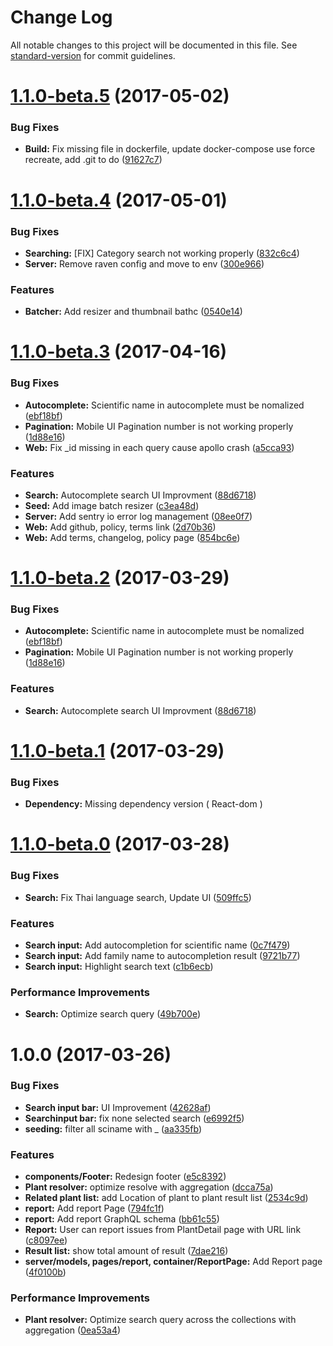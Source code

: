 # Change Log

All notable changes to this project will be documented in this file. See [standard-version](https://github.com/conventional-changelog/standard-version) for commit guidelines.

<a name="1.1.0-beta.5"></a>
# [1.1.0-beta.5](https://github.com/zapkub/vivid-museum/compare/v1.1.0-beta.4...v1.1.0-beta.5) (2017-05-02)


### Bug Fixes

* **Build:** Fix missing file in dockerfile, update docker-compose use force recreate, add .git to do ([91627c7](https://github.com/zapkub/vivid-museum/commit/91627c7))



<a name="1.1.0-beta.4"></a>
# [1.1.0-beta.4](https://github.com/zapkub/vivid-museum/compare/v1.1.0-beta.3...v1.1.0-beta.4) (2017-05-01)


### Bug Fixes

* **Searching:** [FIX] Category search not working properly ([832c6c4](https://github.com/zapkub/vivid-museum/commit/832c6c4))
* **Server:** Remove raven config and move to env ([300e966](https://github.com/zapkub/vivid-museum/commit/300e966))


### Features

* **Batcher:** Add resizer and thumbnail bathc ([0540e14](https://github.com/zapkub/vivid-museum/commit/0540e14))



<a name="1.1.0-beta.3"></a>
# [1.1.0-beta.3](https://github.com/zapkub/vivid-museum/compare/v1.1.0-beta.0...v1.1.0-beta.3) (2017-04-16)


### Bug Fixes

* **Autocomplete:** Scientific name in autocomplete must be nomalized ([ebf18bf](https://github.com/zapkub/vivid-museum/commit/ebf18bf))
* **Pagination:** Mobile UI Pagination number is not working properly ([1d88e16](https://github.com/zapkub/vivid-museum/commit/1d88e16))
* **Web:** Fix _id missing in each query cause apollo crash ([a5cca93](https://github.com/zapkub/vivid-museum/commit/a5cca93))


### Features

* **Search:** Autocomplete search UI Improvment ([88d6718](https://github.com/zapkub/vivid-museum/commit/88d6718))
* **Seed:** Add image batch resizer ([c3ea48d](https://github.com/zapkub/vivid-museum/commit/c3ea48d))
* **Server:** Add sentry io error log management ([08ee0f7](https://github.com/zapkub/vivid-museum/commit/08ee0f7))
* **Web:** Add github, policy, terms link ([2d70b36](https://github.com/zapkub/vivid-museum/commit/2d70b36))
* **Web:** Add terms, changelog, policy page ([854bc6e](https://github.com/zapkub/vivid-museum/commit/854bc6e))



<a name="1.1.0-beta.2"></a>
# [1.1.0-beta.2](https://github.com/zapkub/vivid-museum/compare/v1.1.0-beta.1...v1.1.0-beta.2) (2017-03-29)


### Bug Fixes

* **Autocomplete:** Scientific name in autocomplete must be nomalized ([ebf18bf](https://github.com/zapkub/vivid-museum/commit/ebf18bf))
* **Pagination:** Mobile UI Pagination number is not working properly ([1d88e16](https://github.com/zapkub/vivid-museum/commit/1d88e16))


### Features

* **Search:** Autocomplete search UI Improvment ([88d6718](https://github.com/zapkub/vivid-museum/commit/88d6718))



<a name="1.1.0-beta.1"></a>
# [1.1.0-beta.1](https://github.com/zapkub/vivid-museum/compare/v1.1.0-beta.0...v1.1.0-beta.1) (2017-03-29)

### Bug Fixes
* **Dependency:** Missing dependency version ( React-dom )


<a name="1.1.0-beta.0"></a>
# [1.1.0-beta.0](https://github.com/zapkub/vivid-museum/compare/1.0.0-beta.3...1.1.0-beta.0) (2017-03-28)


### Bug Fixes

* **Search:** Fix Thai language search, Update UI ([509ffc5](https://github.com/zapkub/vivid-museum/commit/509ffc5))


### Features

* **Search input:** Add autocompletion for scientific name ([0c7f479](https://github.com/zapkub/vivid-museum/commit/0c7f479))
* **Search input:** Add family name to autocompletion result ([9721b77](https://github.com/zapkub/vivid-museum/commit/9721b77))
* **Search input:** Highlight search text ([c1b6ecb](https://github.com/zapkub/vivid-museum/commit/c1b6ecb))


### Performance Improvements

* **Search:** Optimize search query ([49b700e](https://github.com/zapkub/vivid-museum/commit/49b700e))



<a name="1.0.0"></a>
# 1.0.0 (2017-03-26)


### Bug Fixes

* **Search input bar:** UI Improvement ([42628af](https://github.com/zapkub/vivid-museum/commit/42628af))
* **Searchinput bar:** fix none selected search ([e6992f5](https://github.com/zapkub/vivid-museum/commit/e6992f5))
* **seeding:** filter all sciname with _ ([aa335fb](https://github.com/zapkub/vivid-museum/commit/aa335fb))


### Features

* **components/Footer:** Redesign footer ([e5c8392](https://github.com/zapkub/vivid-museum/commit/e5c8392))
* **Plant resolver:** optimize resolve with aggregation ([dcca75a](https://github.com/zapkub/vivid-museum/commit/dcca75a))
* **Related plant list:** add Location of plant to plant result list ([2534c9d](https://github.com/zapkub/vivid-museum/commit/2534c9d))
* **report:** Add report Page ([794fc1f](https://github.com/zapkub/vivid-museum/commit/794fc1f))
* **report:** Add report GraphQL schema ([bb61c55](https://github.com/zapkub/vivid-museum/commit/bb61c55))
* **Report:** User can report issues from PlantDetail page with URL link ([c8097ee](https://github.com/zapkub/vivid-museum/commit/c8097ee))
* **Result list:** show total amount of result ([7dae216](https://github.com/zapkub/vivid-museum/commit/7dae216))
* **server/models, pages/report, container/ReportPage:** Add Report page ([4f0100b](https://github.com/zapkub/vivid-museum/commit/4f0100b))


### Performance Improvements

* **Plant resolver:** Optimize search query across the collections with aggregation ([0ea53a4](https://github.com/zapkub/vivid-museum/commit/0ea53a4))
